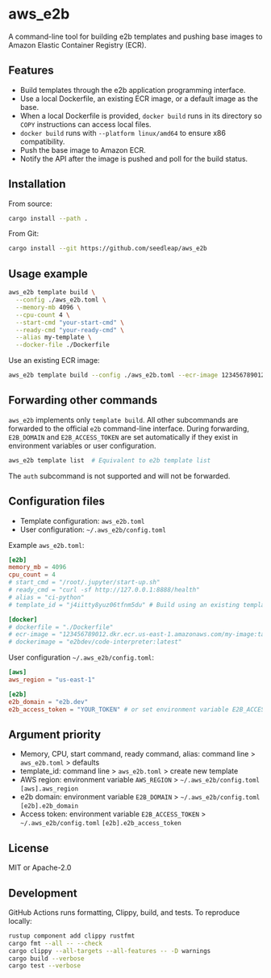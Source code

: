 # aws_e2b

A command-line tool for building e2b templates and pushing base images to Amazon Elastic Container Registry (ECR).

## Features
- Build templates through the e2b application programming interface.
- Use a local Dockerfile, an existing ECR image, or a default image as the base.
- When a local Dockerfile is provided, `docker build` runs in its directory so `COPY` instructions can access local files.
- `docker build` runs with `--platform linux/amd64` to ensure x86 compatibility.
- Push the base image to Amazon ECR.
- Notify the API after the image is pushed and poll for the build status.

## Installation
From source:
```bash
cargo install --path .
```

From Git:
```bash
cargo install --git https://github.com/seedleap/aws_e2b
```

## Usage example
```bash
aws_e2b template build \
  --config ./aws_e2b.toml \
  --memory-mb 4096 \
  --cpu-count 4 \
  --start-cmd "your-start-cmd" \
  --ready-cmd "your-ready-cmd" \
  --alias my-template \
  --docker-file ./Dockerfile
```

Use an existing ECR image:
```bash
aws_e2b template build --config ./aws_e2b.toml --ecr-image 123456789012.dkr.ecr.us-east-1.amazonaws.com/my-image:tag
```

## Forwarding other commands
`aws_e2b` implements only `template build`. All other subcommands are forwarded to the official `e2b` command-line interface. During forwarding, `E2B_DOMAIN` and `E2B_ACCESS_TOKEN` are set automatically if they exist in environment variables or user configuration.
```bash
aws_e2b template list  # Equivalent to e2b template list
```
The `auth` subcommand is not supported and will not be forwarded.

## Configuration files
- Template configuration: `aws_e2b.toml`
- User configuration: `~/.aws_e2b/config.toml`

Example `aws_e2b.toml`:
```toml
[e2b]
memory_mb = 4096
cpu_count = 4
# start_cmd = "/root/.jupyter/start-up.sh"
# ready_cmd = "curl -sf http://127.0.0.1:8888/health"
# alias = "ci-python"
# template_id = "j4iitty8yuz06tfnm5du" # Build using an existing template ID

[docker]
# dockerfile = "./Dockerfile"
# ecr-image = "123456789012.dkr.ecr.us-east-1.amazonaws.com/my-image:tag"
# dockerimage = "e2bdev/code-interpreter:latest"
```

User configuration `~/.aws_e2b/config.toml`:
```toml
[aws]
aws_region = "us-east-1"

[e2b]
e2b_domain = "e2b.dev"
e2b_access_token = "YOUR_TOKEN" # or set environment variable E2B_ACCESS_TOKEN
```

## Argument priority
- Memory, CPU, start command, ready command, alias: command line > `aws_e2b.toml` > defaults
- template_id: command line > `aws_e2b.toml` > create new template
- AWS region: environment variable `AWS_REGION` > `~/.aws_e2b/config.toml` `[aws].aws_region`
- e2b domain: environment variable `E2B_DOMAIN` > `~/.aws_e2b/config.toml` `[e2b].e2b_domain`
- Access token: environment variable `E2B_ACCESS_TOKEN` > `~/.aws_e2b/config.toml` `[e2b].e2b_access_token`

## License
MIT or Apache-2.0

## Development
GitHub Actions runs formatting, Clippy, build, and tests. To reproduce locally:
```bash
rustup component add clippy rustfmt
cargo fmt --all -- --check
cargo clippy --all-targets --all-features -- -D warnings
cargo build --verbose
cargo test --verbose
```
